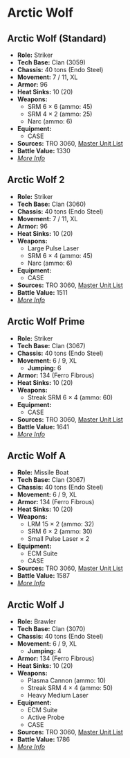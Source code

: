 # Arctic Wolf
## Arctic Wolf (Standard)
- **Role:** Striker
- **Tech Base:** Clan (3059)
- **Chassis:** 40 tons (Endo Steel)
- **Movement:** 7 / 11, XL
- **Armor:** 96
- **Heat Sinks:** 10 (20)
- **Weapons:**
  - SRM 6 × 6 (ammo: 45)
  - SRM 4 × 2 (ammo: 25)
  - Narc (ammo: 6)
- **Equipment:**
  - CASE
- **Sources:** TRO 3060, [Master Unit List](http://masterunitlist.info/Unit/Details/99/arctic-wolf-standard)
- **Battle Value:** 1330
- [*More Info*](arctic_wolf/arctic_wolf_standard.md)

## Arctic Wolf 2
- **Role:** Striker
- **Tech Base:** Clan (3060)
- **Chassis:** 40 tons (Endo Steel)
- **Movement:** 7 / 11, XL
- **Armor:** 96
- **Heat Sinks:** 10 (20)
- **Weapons:**
  - Large Pulse Laser
  - SRM 6 × 4 (ammo: 45)
  - Narc (ammo: 6)
- **Equipment:**
  - CASE
- **Sources:** TRO 3060, [Master Unit List](http://masterunitlist.info/Unit/Details/100/arctic-wolf-2)
- **Battle Value:** 1511
- [*More Info*](arctic_wolf/arctic_wolf_2.md)

## Arctic Wolf Prime
- **Role:** Striker
- **Tech Base:** Clan (3067)
- **Chassis:** 40 tons (Endo Steel)
- **Movement:** 6 / 9, XL
  - **Jumping:** 6
- **Armor:** 134 (Ferro Fibrous)
- **Heat Sinks:** 10 (20)
- **Weapons:**
  - Streak SRM 6 × 4 (ammo: 60)
- **Equipment:**
  - CASE
- **Sources:** TRO 3060, [Master Unit List](http://masterunitlist.info/Unit/Details/103/arctic-wolf-prime)
- **Battle Value:** 1641
- [*More Info*](arctic_wolf/arctic_wolf_prime.md)

## Arctic Wolf A
- **Role:** Missile Boat
- **Tech Base:** Clan (3067)
- **Chassis:** 40 tons (Endo Steel)
- **Movement:** 6 / 9, XL
- **Armor:** 134 (Ferro Fibrous)
- **Heat Sinks:** 10 (20)
- **Weapons:**
  - LRM 15 × 2 (ammo: 32)
  - SRM 6 × 2 (ammo: 30)
  - Small Pulse Laser × 2
- **Equipment:**
  - ECM Suite
  - CASE
- **Sources:** TRO 3060, [Master Unit List](http://masterunitlist.info/Unit/Details/101/arctic-wolf-a)
- **Battle Value:** 1587
- [*More Info*](arctic_wolf/arctic_wolf_a.md)

## Arctic Wolf J
- **Role:** Brawler
- **Tech Base:** Clan (3070)
- **Chassis:** 40 tons (Endo Steel)
- **Movement:** 6 / 9, XL
  - **Jumping:** 4
- **Armor:** 134 (Ferro Fibrous)
- **Heat Sinks:** 10 (20)
- **Weapons:**
  - Plasma Cannon (ammo: 10)
  - Streak SRM 4 × 4 (ammo: 50)
  - Heavy Medium Laser
- **Equipment:**
  - ECM Suite
  - Active Probe
  - CASE
- **Sources:** TRO 3060, [Master Unit List](http://masterunitlist.info/Unit/Details/102/arctic-wolf-j)
- **Battle Value:** 1786
- [*More Info*](arctic_wolf/arctic_wolf_j.md)

